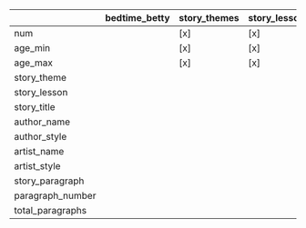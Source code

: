 |                  | bedtime_betty | story_themes | story_lessons | author_styles | artist_styles | story_titles | story | paragraph | too_many_pages | dall_e_prompt |
|------------------|---------------|--------------|---------------|---------------|---------------|--------------|-------|-----------|----------------|---------------|
| num              |               | [x]          | [x]           | [x]           | [x]           | [x]          |       |           |                |               |
| age_min          |               | [x]          | [x]           | [x]           | [x]           | [x]          | [x]   |           |                |               |
| age_max          |               | [x]          | [x]           | [x]           | [x]           | [x]          | [x]   |           |                |               |
| story_theme      |               |              |               |               |               | [x]          | [x]   |           |                |               |
| story_lesson     |               |              |               |               |               | [x]          | [x]   |           |                |               |
| story_title      |               |              |               |               |               |              | [x]   |           |                |               |
| author_name      |               |              |               |               |               |              | [x]   |           |                |               |
| author_style     |               |              |               |               |               |              | [x]   |           |                |               |
| artist_name      |               |              |               |               |               |              |       |           |                | [x]           |
| artist_style     |               |              |               |               |               |              |       |           |                | [x]           |
| story_paragraph  |               |              |               |               |               |              |       |           |                | [x]           |
| paragraph_number |               |              |               |               |               |              |       | [x]       | [x]            |               |
| total_paragraphs |               |              |               |               |               |              | [x]   | [x]       | [x]            |               |